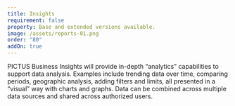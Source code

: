 ```yaml
---
title: Insights
requirement: false
property: Base and extended versions available.
image: /assets/reports-01.png
order: "80"
addOn: true
---
```

PICTUS Business Insights will provide in-depth “analytics” capabilities to support data analysis. Examples include trending data over time, comparing periods, geographic analysis, adding filters and limits, all presented in a “visual” way with charts and graphs. Data can be combined across multiple data sources and shared across authorized users.